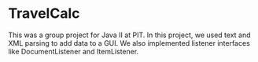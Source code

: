 TravelCalc
==========
This was a group project for Java II at PIT. In this project, we used text and XML parsing to add data to a GUI. We also implemented listener interfaces like DocumentListener and ItemListener.
